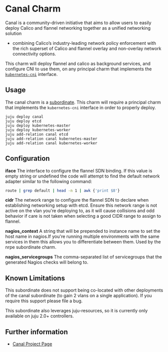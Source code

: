 # Canal Charm

Canal is a community-driven initiative that aims to allow users to easily
deploy Calico and flannel networking together as a unified networking solution
- combining Calico’s industry-leading network policy enforcement with the rich
superset of Calico and flannel overlay and non-overlay network connectivity
options.

This charm will deploy flannel and calico as background services, and configure
CNI to use them, on any principal charm that implements the
[`kubernetes-cni`](https://github.com/juju-solutions/interface-kubernetes-cni)
interface.

## Usage

The canal charm is a
[subordinate](https://jujucharms.com/docs/stable/authors-subordinate-services).
This charm will require a principal charm that implements the `kubernetes-cni`
interface in order to properly deploy.

```
juju deploy canal
juju deploy etcd
juju deploy kubernetes-master
juju deploy kubernetes-worker
juju add-relation canal etcd
juju add-relation canal kubernetes-master
juju add-relation canal kubernetes-worker
```

## Configuration

**iface** The interface to configure the flannel SDN binding. If this value is
empty string or undefined the code will attempt to find the default network
adapter similar to the following command:  
```bash
route | grep default | head -n 1 | awk {'print $8'}
```

**cidr** The network range to configure the flannel SDN to declare when
establishing networking setup with etcd. Ensure this network range is not active
on the vlan you're deploying to, as it will cause collisions and odd behavior
if care is not taken when selecting a good CIDR range to assign to flannel.

**nagios_context** A string that will be prepended to instance name to set the
host name in nagios.If you're running multiple environments with the same
services in them this allows you to differentiate between them. Used by the
nrpe subordinate charm.

**nagios_servicegroups** The comma-separated list of servicegroups that the
generated Nagios checks will belong to.

## Known Limitations

This subordinate does not support being co-located with other deployments of
the canal subordinate (to gain 2 vlans on a single application). If you
require this support please file a bug.

This subordinate also leverages juju-resources, so it is currently only available
on juju 2.0+ controllers.


## Further information

- [Canal Project Page](https://github.com/projectcalico/canal)
